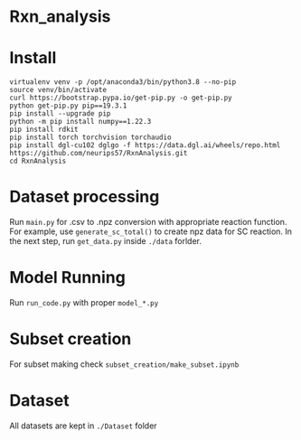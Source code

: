 # Rxn_analysis

# Install

    virtualenv venv -p /opt/anaconda3/bin/python3.8 --no-pip
    source venv/bin/activate
    curl https://bootstrap.pypa.io/get-pip.py -o get-pip.py
    python get-pip.py pip==19.3.1
    pip install --upgrade pip
    python -m pip install numpy==1.22.3
    pip install rdkit
    pip install torch torchvision torchaudio
    pip install dgl-cu102 dglgo -f https://data.dgl.ai/wheels/repo.html
    https://github.com/neurips57/RxnAnalysis.git
    cd RxnAnalysis

# Dataset processing
Run `main.py` for .csv to .npz conversion with appropriate reaction function. For example, use `generate_sc_total()` to create npz data for SC reaction. In the next step, run `get_data.py` inside `./data` forlder.

# Model Running
Run `run_code.py` with proper `model_*.py` 

# Subset creation
For subset making check `subset_creation/make_subset.ipynb`

# Dataset
All datasets are kept in `./Dataset` folder
